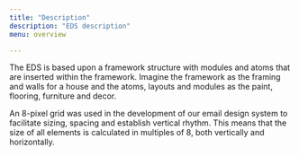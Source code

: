 ```yaml
---
title: "Description"
description: "EDS description"
menu: overview

---
```

The EDS is based upon a framework structure with modules and atoms that are inserted within the framework. Imagine the framework as the framing and walls for a house and the atoms, layouts and modules as the paint, flooring, furniture and decor.

An 8-pixel grid was used in the development of our email design system to facilitate sizing, spacing and establish vertical rhythm. This means that the size of all elements is calculated in multiples of 8, both vertically and horizontally.
